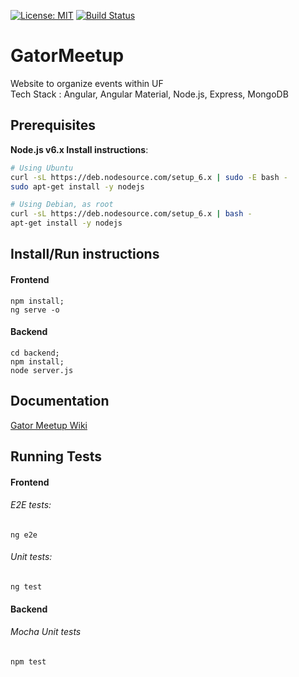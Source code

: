 [![License: MIT](https://img.shields.io/badge/License-MIT-yellow.svg)](https://opensource.org/licenses/MIT) [![Build Status](https://circleci.com/gh/CEN5035/gator-meetup/tree/master.svg?style=shield&circle-token=:circle-token)](https://travis-ci.org/Shanfang/SmartNote)


# GatorMeetup

Website to organize events within UF  
Tech Stack : Angular, Angular Material, Node.js, Express, MongoDB

## Prerequisites

**Node.js v6.x Install instructions**:

```sh
# Using Ubuntu
curl -sL https://deb.nodesource.com/setup_6.x | sudo -E bash -
sudo apt-get install -y nodejs

# Using Debian, as root
curl -sL https://deb.nodesource.com/setup_6.x | bash -
apt-get install -y nodejs
```

## Install/Run instructions  
#### Frontend
    npm install;
    ng serve -o
#### Backend

    cd backend;
    npm install;
    node server.js  
## Documentation
[Gator Meetup Wiki](https://github.com/CEN5035/gator-meetup/wiki)  
## Running Tests
#### Frontend  
###### E2E tests: 

    ng e2e  
###### Unit tests:  

    ng test
#### Backend
###### Mocha Unit tests 

    npm test
